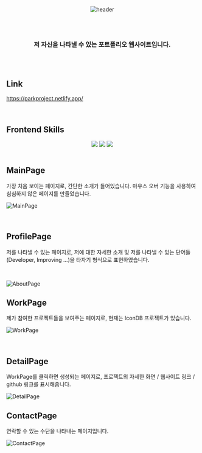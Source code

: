<div align="center">
  
  ![header](https://capsule-render.vercel.app/api?type=soft&color=auto&height=300&section=header&text=Park's%20Portfolio&fontSize=90)

  <br><br>

  ### 저 자신을 나타낼 수 있는 포트폴리오 웹사이트입니다.
</div>

<br><br>

## Link
https://parkproject.netlify.app/

<br>

## Frontend Skills
<div align="center">
  <img src="https://img.shields.io/badge/CSS-1572B6?style=flat-square&logo=CSS3&logoColor=white"/>
  <img src="https://img.shields.io/badge/JavaScript-F7DF1E?style=flat-square&logo=JavaScript&logoColor=white"/>
  <img src="https://img.shields.io/badge/React-61DAFB?style=flat-square&logo=React&logoColor=white"/>
</div>

<br>

## MainPage
가장 처음 보이는 페이지로, 간단한 소개가 들어있습니다. 마우스 오버 기능을 사용하여 심심하지 않은 페이지를 만들었습니다.

![MainPage](https://user-images.githubusercontent.com/89950902/226186626-a8a24442-3252-4c86-94e7-6a44b6ada5a3.PNG)

<br>

## ProfilePage
저를 나타낼 수 있는 페이지로, 저에 대한 자세한 소개 및 저를 나타낼 수 있는 단어들(Developer, Improving ...)을 타자기 형식으로 표현하였습니다. 

<br>

![AboutPage](https://user-images.githubusercontent.com/89950902/226186718-9fe80c99-4179-4879-aa12-8c121f1863bc.PNG)

## WorkPage
제가 참여한 프로젝트들을 보여주는 페이지로, 현재는 IconDB 프로젝트가 있습니다.

![WorkPage](https://user-images.githubusercontent.com/89950902/226186780-cb285034-9646-46aa-a99a-e731ab4878a0.PNG)

<br>

## DetailPage
WorkPage를 클릭하면 생성되는 페이지로, 프로젝트의 자세한 화면 / 웹사이트 링크 /  github 링크를 표시해줍니다. 

![DetailPage](https://user-images.githubusercontent.com/89950902/226186789-8e85c64c-2b7b-4a58-863f-c3f88631e343.PNG)
<br>

## ContactPage
연락할 수 있는 수단을 나타내는 페이지입니다.

![ContactPage](https://user-images.githubusercontent.com/89950902/226186795-d7530b4e-f1ab-43bb-8d23-322f148d97dc.PNG)
